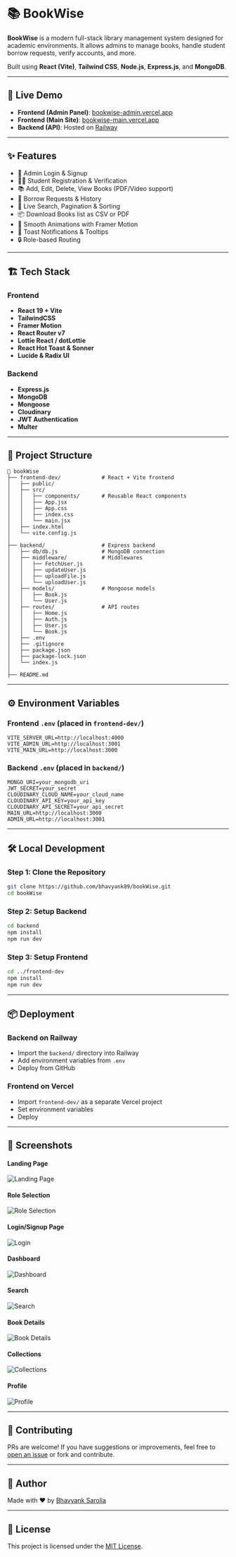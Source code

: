 # 📚 BookWise

**BookWise** is a modern full-stack library management system designed for academic environments. It allows admins to manage books, handle student borrow requests, verify accounts, and more.

Built using **React (Vite)**, **Tailwind CSS**, **Node.js**, **Express.js**, and **MongoDB**.

---

## 🚀 Live Demo

* **Frontend (Admin Panel)**: [bookwise-admin.vercel.app](https://bookwise-admin.vercel.app)
* **Frontend (Main Site)**: [bookwise-main.vercel.app](https://bookwise-main.vercel.app)
* **Backend (API)**: Hosted on [Railway](https://railway.app/)

---

## ✨ Features

* 🔐 Admin Login & Signup
* 👩‍🎓 Student Registration & Verification
* 📚 Add, Edit, Delete, View Books (PDF/Video support)
* 📅 Borrow Requests & History
* 🔎 Live Search, Pagination & Sorting
* 📦 Download Books list as CSV or PDF
* 🎨 Smooth Animations with Framer Motion
* 🔔 Toast Notifications & Tooltips
* 🔒 Role-based Routing

---

## 🏗️ Tech Stack

### Frontend

* **React 19 + Vite**
* **TailwindCSS**
* **Framer Motion**
* **React Router v7**
* **Lottie React / dotLottie**
* **React Hot Toast & Sonner**
* **Lucide & Radix UI**

### Backend

* **Express.js**
* **MongoDB**
* **Mongoose**
* **Cloudinary**
* **JWT Authentication**
* **Multer**

---

## 📂 Project Structure

```
📆 bookWise
├── frontend-dev/             # React + Vite frontend
│   ├── public/
│   ├── src/
│   │   ├── components/       # Reusable React components
│   │   ├── App.jsx
│   │   ├── App.css
│   │   ├── index.css
│   │   └── main.jsx
│   ├── index.html
│   └── vite.config.js
│
├── backend/                  # Express backend
│   ├── db/db.js              # MongoDB connection
│   ├── middleware/           # Middlewares
│   │   ├── FetchUser.js
│   │   ├── updateUser.js
│   │   ├── uploadFile.js
│   │   └── uploadUser.js
│   ├── models/               # Mongoose models
│   │   ├── Book.js
│   │   └── User.js
│   ├── routes/               # API routes
│   │   ├── Home.js
│   │   ├── Auth.js
│   │   ├── User.js
│   │   └── Book.js
│   ├── .env
│   ├── .gitignore
│   ├── package.json
│   ├── package-lock.json
│   └── index.js
│
├── README.md
```

---

## ⚙️ Environment Variables

### Frontend `.env` (placed in `frontend-dev/`)

```env
VITE_SERVER_URL=http://localhost:4000
VITE_ADMIN_URL=http://localhost:3001
VITE_MAIN_URL=http://localhost:3000
```

### Backend `.env` (placed in `backend/`)

```env
MONGO_URI=your_mongodb_uri
JWT_SECRET=your_secret
CLOUDINARY_CLOUD_NAME=your_cloud_name
CLOUDINARY_API_KEY=your_api_key
CLOUDINARY_API_SECRET=your_api_secret
MAIN_URL=http://localhost:3000
ADMIN_URL=http://localhost:3001
```

---

## 🛠️ Local Development

### Step 1: Clone the Repository

```bash
git clone https://github.com/bhavyank89/bookWise.git
cd bookWise
```

### Step 2: Setup Backend

```bash
cd backend
npm install
npm run dev
```

### Step 3: Setup Frontend

```bash
cd ../frontend-dev
npm install
npm run dev
```

---

## 📦 Deployment

### Backend on Railway

* Import the `backend/` directory into Railway
* Add environment variables from `.env`
* Deploy from GitHub

### Frontend on Vercel

* Import `frontend-dev/` as a separate Vercel project
* Set environment variables
* Deploy

---

## 📸 Screenshots

#### Landing Page

![Landing Page](./frontend-dev/public/landing.png)

#### Role Selection

![Role Selection](./frontend-dev/public/role.png)

#### Login/Signup Page

![Login](./frontend-dev/public/login.png)

#### Dashboard

![Dashboard](./frontend-dev/public/dashboard.png)

#### Search

![Search](./frontend-dev/public/search.png)

#### Book Details

![Book Details](./frontend-dev/public/details.png)

#### Collections

![Collections](./frontend-dev/public/collection.png)

#### Profile

![Profile](./frontend-dev/public/profile.png)

---

## 🙌 Contributing

PRs are welcome! If you have suggestions or improvements, feel free to [open an issue](https://github.com/bhavyank89/bookWise/issues) or fork and contribute.

---

## 🧠 Author

Made with ❤️ by [Bhavyank Sarolia](https://github.com/bhavyank89)

---

## 📃 License

This project is licensed under the [MIT License](LICENSE).

